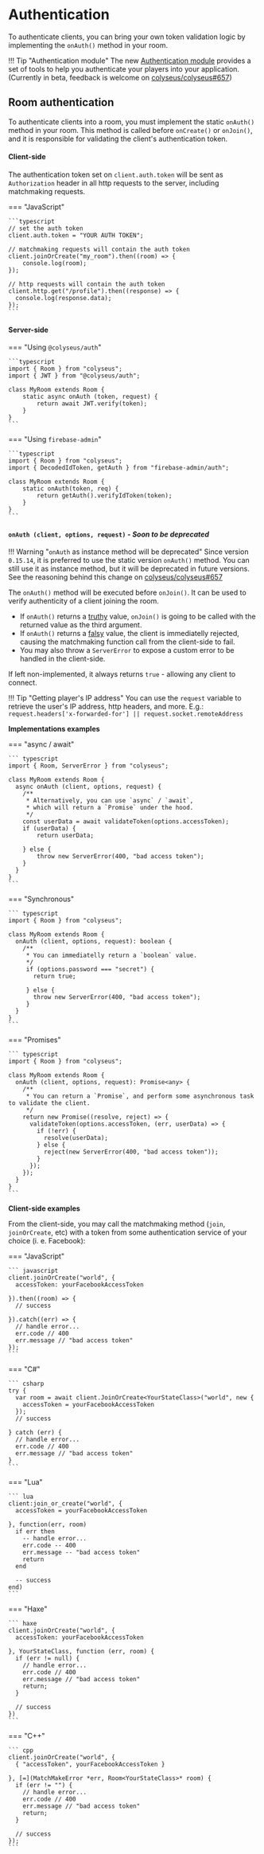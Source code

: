# Authentication

To authenticate clients, you can bring your own token validation logic by implementing the `onAuth()` method in your room.

!!! Tip "Authentication module"
    The new [Authentication module](/authentication/module/) provides a set of tools to help you authenticate your players into your application. (Currently in beta, feedback is welcome on [colyseus/colyseus#657](https://github.com/colyseus/colyseus/issues/660))

## Room authentication

To authenticate clients into a room, you must implement the static `onAuth()` method in your room. This method is called before `onCreate()` or `onJoin()`, and it is responsible for validating the client's authentication token.

#### Client-side

The authentication token set on `client.auth.token` will be sent as `Authorization` header in all http requests to the server, including matchmaking requests.

=== "JavaScript"

    ```typescript
    // set the auth token
    client.auth.token = "YOUR AUTH TOKEN";

    // matchmaking requests will contain the auth token
    client.joinOrCreate("my_room").then((room) => {
        console.log(room);
    });

    // http requests will contain the auth token
    client.http.get("/profile").then((response) => {
      console.log(response.data);
    });
    ```


#### Server-side

=== "Using `@colyseus/auth`"

    ```typescript
    import { Room } from "colyseus";
    import { JWT } from "@colyseus/auth";

    class MyRoom extends Room {
        static async onAuth (token, request) {
            return await JWT.verify(token);
        }
    }
    ```


=== "Using `firebase-admin`"

    ```typescript
    import { Room } from "colyseus";
    import { DecodedIdToken, getAuth } from "firebase-admin/auth";

    class MyRoom extends Room {
        static onAuth(token, req) {
            return getAuth().verifyIdToken(token);
        }
    }
    ```


#### `onAuth (client, options, request)` _- Soon to be deprecated_

!!! Warning "`onAuth` as instance method will be deprecated"
    Since version `0.15.14`, it is preferred to use the static version `onAuth()` method. You can still use it as instance method, but it will be deprecated in future versions. See the reasoning behind this change on [colyseus/colyseus#657](https://github.com/colyseus/colyseus/pull/657)

The `onAuth()` method will be executed before `onJoin()`. It can be used to verify authenticity of a client joining the room.

- If `onAuth()` returns a [truthy](https://developer.mozilla.org/en-US/docs/Glossary/Truthy) value, `onJoin()` is going to be called with the returned value as the third argument.
- If `onAuth()` returns a [falsy](https://developer.mozilla.org/en-US/docs/Glossary/Falsy) value, the client is immediatelly rejected, causing the matchmaking function call from the client-side to fail.
- You may also throw a `ServerError` to expose a custom error to be handled in the client-side.

If left non-implemented, it always returns `true` - allowing any client to connect.

!!! Tip "Getting player's IP address"
    You can use the `request` variable to retrieve the user's IP address, http headers, and more. E.g.: `request.headers['x-forwarded-for'] || request.socket.remoteAddress`

**Implementations examples**

=== "async / await"

    ``` typescript
    import { Room, ServerError } from "colyseus";

    class MyRoom extends Room {
      async onAuth (client, options, request) {
        /**
         * Alternatively, you can use `async` / `await`,
         * which will return a `Promise` under the hood.
         */
        const userData = await validateToken(options.accessToken);
        if (userData) {
            return userData;

        } else {
            throw new ServerError(400, "bad access token");
        }
      }
    }
    ```

=== "Synchronous"

    ``` typescript
    import { Room } from "colyseus";

    class MyRoom extends Room {
      onAuth (client, options, request): boolean {
        /**
         * You can immediatelly return a `boolean` value.
         */
         if (options.password === "secret") {
           return true;

         } else {
           throw new ServerError(400, "bad access token");
         }
      }
    }
    ```

=== "Promises"

    ``` typescript
    import { Room } from "colyseus";

    class MyRoom extends Room {
      onAuth (client, options, request): Promise<any> {
        /**
         * You can return a `Promise`, and perform some asynchronous task to validate the client.
         */
        return new Promise((resolve, reject) => {
          validateToken(options.accessToken, (err, userData) => {
            if (!err) {
              resolve(userData);
            } else {
              reject(new ServerError(400, "bad access token"));
            }
          });
        });
      }
    }
    ```

**Client-side examples**

From the client-side, you may call the matchmaking method (`join`, `joinOrCreate`, etc) with a token from some authentication service of your choice (i. e. Facebook):

=== "JavaScript"

    ``` javascript
    client.joinOrCreate("world", {
      accessToken: yourFacebookAccessToken

    }).then((room) => {
      // success

    }).catch((err) => {
      // handle error...
      err.code // 400
      err.message // "bad access token"
    });
    ```

=== "C#"

    ``` csharp
    try {
      var room = await client.JoinOrCreate<YourStateClass>("world", new {
        accessToken = yourFacebookAccessToken
      });
      // success

    } catch (err) {
      // handle error...
      err.code // 400
      err.message // "bad access token"
    }
    ```

=== "Lua"

    ``` lua
    client:join_or_create("world", {
      accessToken = yourFacebookAccessToken

    }, function(err, room)
      if err then
        -- handle error...
        err.code -- 400
        err.message -- "bad access token"
        return
      end

      -- success
    end)
    ```

=== "Haxe"

    ``` haxe
    client.joinOrCreate("world", {
      accessToken: yourFacebookAccessToken

    }, YourStateClass, function (err, room) {
      if (err != null) {
        // handle error...
        err.code // 400
        err.message // "bad access token"
        return;
      }

      // success
    })
    ```

=== "C++"

    ``` cpp
    client.joinOrCreate("world", {
      { "accessToken", yourFacebookAccessToken }

    }, [=](MatchMakeError *err, Room<YourStateClass>* room) {
      if (err != "") {
        // handle error...
        err.code // 400
        err.message // "bad access token"
        return;
      }

      // success
    });
    ```